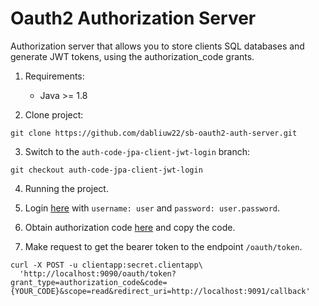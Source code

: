 # Oauth2 Authorization Server

Authorization server that allows you to store clients SQL databases and generate JWT tokens, using the authorization_code grants.

1. Requirements:
	* Java >= 1.8

2. Clone project:

```
git clone https://github.com/dabliuw22/sb-oauth2-auth-server.git
```

3. Switch to the `auth-code-jpa-client-jwt-login` branch:

```
git checkout auth-code-jpa-client-jwt-login
```

4. Running the project.

5. Login [here](http://localhost:9090/login) with `username: user` and `password: user.password`.

6. Obtain authorization code [here](http://localhost:9090/oauth/authorize?client_id=clientapp&redirect_uri=http://localhost:9091/callback&response_type=code&scope=read) and copy the code.

7. Make request to get the bearer token to the endpoint `/oauth/token`.

```
curl -X POST -u clientapp:secret.clientapp\
  'http://localhost:9090/oauth/token?grant_type=authorization_code&code={YOUR_CODE}&scope=read&redirect_uri=http://localhost:9091/callback'
```